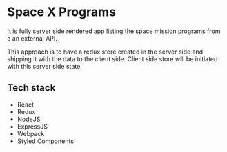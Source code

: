 # Space X Programs
It is fully server side rendered app listing the space mission programs from a an external API.

This approach is to have a redux store created in the server side and shipping it with the data to the client side. Client side store will be initiated with this server side state.

## Tech stack

- React
- Redux
- NodeJS
- ExpressJS
- Webpack
- Styled Components